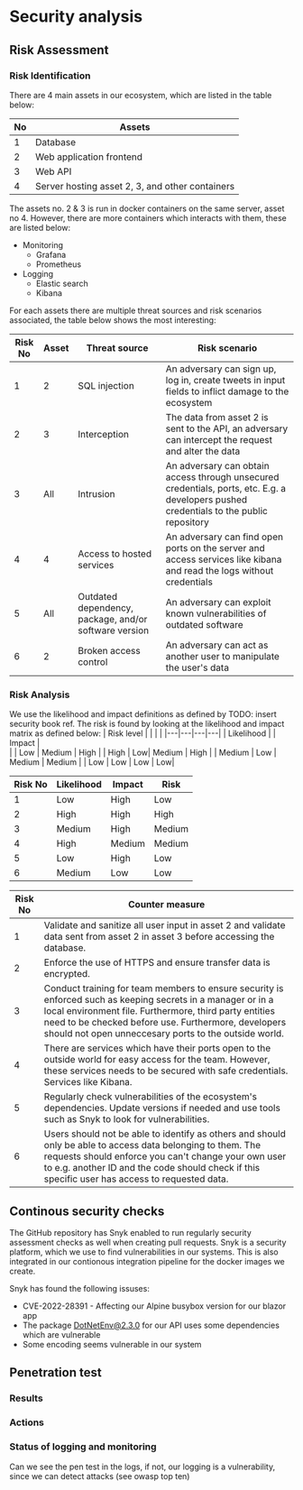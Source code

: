 # Security analysis

## Risk Assessment

### Risk Identification

There are 4 main assets in our ecosystem, which are listed in the table below:

| No  | Assets                                          |
| --- | ----------------------------------------------- |
| 1   | Database                                        |
| 2   | Web application frontend                        |
| 3   | Web API                                         |
| 4   | Server hosting asset 2, 3, and other containers |

The assets no. 2 & 3 is run in docker containers on the same server, asset no 4. However, there are more containers which interacts with them, these are listed below:

- Monitoring
  - Grafana
  - Prometheus
- Logging
  - Elastic search
  - Kibana

For each assets there are multiple threat sources and risk scenarios associated, the table below shows the most interesting:

| Risk No | Asset | Threat source                                         | Risk scenario                                                                                                                           |
| ------- | ----- | ----------------------------------------------------- | --------------------------------------------------------------------------------------------------------------------------------------- |
| 1       | 2     | SQL injection                                         | An adversary can sign up, log in, create tweets in input fields to inflict damage to the ecosystem                                      |
| 2       | 3     | Interception                                          | The data from asset 2 is sent to the API, an adversary can intercept the request and alter the data                                     |
| 3       | All   | Intrusion                                             | An adversary can obtain access through unsecured credentials, ports, etc. E.g. a developers pushed credentials to the public repository |
| 4       | 4     | Access to hosted services                             | An adversary can find open ports on the server and access services like kibana and read the logs without credentials                    |
| 5       | All   | Outdated dependency, package, and/or software version | An adversary can exploit known vulnerabilities of outdated software                                                                     |
| 6       | 2     | Broken access control                                 | An adversary can act as another user to manipulate the user's data                                                                      |

### Risk Analysis

We use the likelihood and impact definitions as defined by TODO: insert security book ref. The risk is found by looking at the likelihood and impact matrix as defined below:
| Risk level | | | |
|---|---|---|---|
| Likelihood | | Impact |  
| | Low | Medium | High |
| High | Low| Medium | High |
| Medium | Low | Medium | Medium |
| Low | Low | Low | Low|

| Risk No | Likelihood | Impact | Risk   |
| ------- | ---------- | ------ | ------ |
| 1       | Low        | High   | Low    |
| 2       | High       | High   | High   |
| 3       | Medium     | High   | Medium |
| 4       | High       | Medium | Medium |
| 5       | Low        | High   | Low    |
| 6       | Medium     | Low    | Low    |

| Risk No | Counter measure                                                                                                                                                                                                                                                                        |
| ------- | -------------------------------------------------------------------------------------------------------------------------------------------------------------------------------------------------------------------------------------------------------------------------------------- |
| 1       | Validate and sanitize all user input in asset 2 and validate data sent from asset 2 in asset 3 before accessing the database.                                                                                                                                                          |
| 2       | Enforce the use of HTTPS and ensure transfer data is encrypted.                                                                                                                                                                                                                        |
| 3       | Conduct training for team members to ensure security is enforced such as keeping secrets in a manager or in a local environment file. Furthermore, third party entities need to be checked before use. Furthermore, developers should not open unneccesary ports to the outside world. |
| 4       | There are services which have their ports open to the outside world for easy access for the team. However, these services needs to be secured with safe credentials. Services like Kibana.                                                                                             |
| 5       | Regularly check vulnerabilities of the ecosystem's dependencies. Update versions if needed and use tools such as Snyk to look for vulnerabilities.                                                                                                                                     |
| 6       | Users should not be able to identify as others and should only be able to access data belonging to them. The requests should enforce you can't change your own user to e.g. another ID and the code should check if this specific user has access to requested data.                   |

## Continous security checks

The GitHub repository has Snyk enabled to run regularly security assessment checks as well when creating pull requests. Snyk is a security platform, which we use to find vulnerabilities in our systems. This is also integrated in our contionous integration pipeline for the docker images we create.

Snyk has found the following issuses:

- CVE-2022-28391 - Affecting our Alpine busybox version for our blazor app
- The package DotNetEnv@2.3.0 for our API uses some dependencies which are vulnerable
- Some encoding seems vulnerable in our system

## Penetration test

### Results

### Actions

### Status of logging and monitoring

Can we see the pen test in the logs, if not, our logging is a vulnerability, since we can detect attacks (see owasp top ten)
